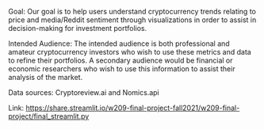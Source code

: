Goal: Our goal is to help users understand cryptocurrency trends relating to price and media/Reddit sentiment through visualizations in order to assist in decision-making for investment portfolios.

Intended Audience: The intended audience is both professional and amateur cryptocurrency investors who wish to use these metrics and data to refine their portfolios. A secondary audience would be financial or economic researchers who wish to use this information to assist their analysis of the market. 

Data sources: Cryptoreview.ai and Nomics.api


Link: https://share.streamlit.io/w209-final-project-fall2021/w209-final-project/final_streamlit.py
